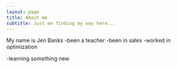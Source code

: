 ```yaml
---
layout: page
title: About me
subtitle: Just me finding my way here...
---
```


My name is Jen Banks
-been a teacher
-been in sales
-worked in optimization

-learning something new 
